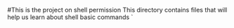 #This is the project on shell permission
This directory contains files that will help us learn about shell basic commands
`
